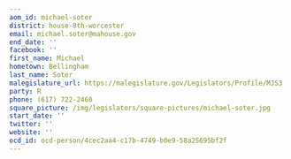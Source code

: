 ```yaml
---
aom_id: michael-soter
district: house-8th-worcester
email: michael.soter@mahouse.gov
end_date: ''
facebook: ''
first_name: Michael
hometown: Bellingham
last_name: Soter
malegislature_url: https://malegislature.gov/Legislators/Profile/MJS3
party: R
phone: (617) 722-2460
square_picture: /img/legislators/square-pictures/michael-soter.jpg
start_date: ''
twitter: ''
website: ''
ocd_id: ocd-person/4cec2aa4-c17b-4749-b0e9-58a25695bf2f
---
```

